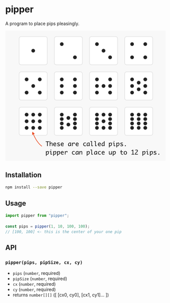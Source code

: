 # pipper

A program to place pips pleasingly.

![](image/pipper.png)

## Installation

```sh
npm install --save pipper
```

## Usage

```js
import pipper from "pipper";

const pips = pipper(1, 10, 100, 100);
// [100, 100] <- this is the center of your one pip
```

## API

### `pipper(pips, pipSize, cx, cy)`

- `pips` (`number`, required)
- `pipSize` (`number`, required)
- `cx` (`number`, required)
- `cy` (`number`, required)
- returns `number[][]` ([ [cx0, cy0], [cx1, cy1]... ])

